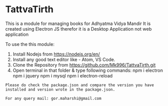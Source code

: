 # TattvaTirth

This is a module for managing books for Adhyatma Vidya Mandir
It is created using Electron JS therefor it is a Desktop Application not web application

To use the this module:
  1. Install Nodejs from https://nodejs.org/en/
  2. Install any good text editor like - Atom, VS Code.
  3. Clone the Repository from https://github.com/Mk996/TattvaTirth.git
  4. Open terminal in that folder & type following commands:
    npm i electron
    npm i jquery
    npm i mysql
    npm i electron-reload
    
    Please do check the package.json and compare the version you have installed and version wrote in the package.json.
    
    For any query mail: gor.maharshi@gmail.com

